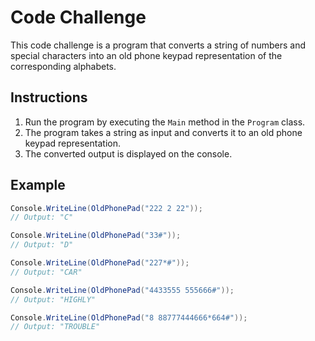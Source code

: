 # Code Challenge

This code challenge is a program that converts a string of numbers and special characters into an old phone keypad representation of the corresponding alphabets.

## Instructions

1. Run the program by executing the `Main` method in the `Program` class.
2. The program takes a string as input and converts it to an old phone keypad representation.
3. The converted output is displayed on the console.

## Example

```csharp
Console.WriteLine(OldPhonePad("222 2 22"));
// Output: "C"

Console.WriteLine(OldPhonePad("33#"));
// Output: "D"

Console.WriteLine(OldPhonePad("227*#"));
// Output: "CAR"

Console.WriteLine(OldPhonePad("4433555 555666#"));
// Output: "HIGHLY"

Console.WriteLine(OldPhonePad("8 88777444666*664#"));
// Output: "TROUBLE"
